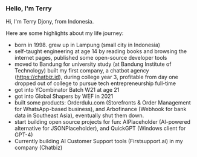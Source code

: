 ### Hello, I'm Terry
  
Hi, I'm Terry Djony, from Indonesia.  

Here are some highlights about my life journey: 
- born in 1998. grew up in Lampung (small city in Indonesia)
- self-taught engineering at age 14 by reading books and browsing the internet pages, published some open-source developer tools
- moved to Bandung for university study (at Bandung Institute of Technology)
built my first company, a chatbot agency (https://chatbiz.id), during college year 3, profitable from day one
dropped out of college to pursue tech entrepreneurship full-time
- got into YCombinator Batch W21 at age 21
- got into Global Shapers by WEF in 2021
- built some products: Orderdulu.com (Storefronts & Order Management for WhatsApp-based business), and Arbofinance (Webhook for bank data in Southeast Asia), eventually shut them down.
- start building open source projects for fun: AIPlaceholder (AI-powered alternative for JSONPlaceholder), and QuickGPT (Windows client for GPT-4)
- Currently building AI Customer Support tools (Firstsupport.ai) in my company (Chatbiz)
